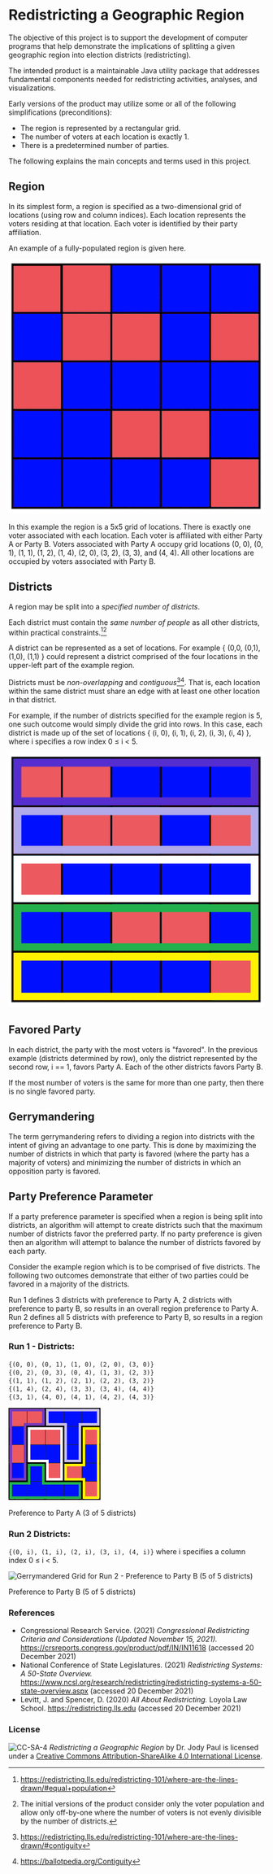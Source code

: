 # Redistricting a Geographic Region

The objective of this project is to support the development of computer programs that help demonstrate the implications of splitting a given geographic region into election districts (redistricting).

The intended product is a maintainable Java utility package that addresses fundamental components needed for redistricting activities, analyses, and visualizations.

Early versions of the product may utilize some or all of the following simplifications (preconditions):

* The region is represented by a rectangular grid.
* The number of voters at each location is exactly 1.
* There is a predetermined number of parties.

The following explains the main concepts and terms used in this project.

## Region
In its simplest form, a region is specified as a two-dimensional grid of locations (using row and column indices).  Each location represents the voters residing at that location.  Each voter is identified by their party affiliation.

An example of a fully-populated region is given here.

![5x5 Region of Locations matching the textual description](/images/NewfigureA.png)

In this example the region is a 5x5 grid of locations. There is exactly one voter associated with each location. Each voter is affiliated with either Party A or Party B. Voters associated with Party A occupy grid locations (0, 0), (0, 1), (1, 1), (1, 2), (1, 4), (2, 0), (3, 2), (3, 3), and (4, 4). All other locations are occupied by voters associated with Party B.
 
## Districts
A region may be split into a _specified number of districts_.

Each district must contain the _same number of people_ as all other districts, within practical constraints.[^3][^4]
[^3]: https://redistricting.lls.edu/redistricting-101/where-are-the-lines-drawn/#equal+population
[^4]: The initial versions of the product consider only the voter population and allow only off-by-one where the number of voters is not evenly divisible by the number of districts.

A district can be represented as a set of locations.  For example { (0,0, (0,1), (1,0), (1,1) } could represent a district comprised of the four locations in the upper-left part of the example region.

Districts must be _non-overlapping_ and _contiguous_[^1][^2].
That is, each location within the same district must share an edge with at least one other location in that district.
[^1]: https://redistricting.lls.edu/redistricting-101/where-are-the-lines-drawn/#contiguity
[^2]:https://ballotpedia.org/Contiguity
 
For example, if the number of districts specified for the example region is 5, one such outcome would simply divide the grid into rows.  In this case, each district is made up of the set of locations    { (i, 0), (i, 1), (i, 2), (i, 3), (i, 4) }, where i specifies a row index 0 ≤ i < 5. 
 
![Example Region with Districts by Row](/images/NewfigureB.png)
 
 
## Favored Party
In each district, the party with the most voters is "favored". In the previous example (districts determined by row), only the district represented by the second row, i == 1, favors Party A. Each of the other districts favors Party B.

If the most number of voters is the same for more than one party, then there is no single favored party.

## Gerrymandering
The term gerrymandering refers to dividing a region into districts with the intent of giving an advantage to one party. This is done by maximizing the number of districts in which that party is favored (where the party has a majority of voters) and minimizing the number of districts in which an opposition party is favored.

## Party Preference Parameter
If a party preference parameter is specified when a region is being split into districts, an algorithm will attempt to create districts such that the maximum number of districts favor the preferred party. If no party preference is given then an algorithm will attempt to balance the number of districts favored by each party.

Consider the example region which is to be comprised of five districts. The following two outcomes demonstrate that either of two parties could be favored in a majority of the districts.
 
Run 1 defines 3 districts with preference to Party A, 2 districts with preference to party B, so results in an overall region preference to Party A.
Run 2 defines all 5 districts with preference to Party B, so results in a region preference to Party B. 

### Run 1 - Districts:  
```
{(0, 0), (0, 1), (1, 0), (2, 0), (3, 0)}  
{(0, 2), (0, 3), (0, 4), (1, 3), (2, 3)}  
{(1, 1), (1, 2), (2, 1), (2, 2), (3, 2)}  
{(1, 4), (2, 4), (3, 3), (3, 4), (4, 4)}   
{(3, 1), (4, 0), (4, 1), (4, 2), (4, 3)}  
``` 
 ![Gerrymandered grid from Run 1 - Preference to Party A (3 of 5 districts)](images/NewfigureC.png)  
 
 Preference to Party A (3 of 5 districts)
 
 
### Run 2 Districts:  
```{(0, i), (1, i), (2, i), (3, i), (4, i)}``` where 
i specifies a column index 0 ≤ i < 5.

![Gerrymandered Grid for Run 2 - Preference to Party B (5 of 5 districts)](images/NewfigureD.png) 

Preference to Party B (5 of 5 districts)


### References
- Congressional Research Service. (2021) _Congressional Redistricting Criteria and Considerations (Updated November 15, 2021)._ https://crsreports.congress.gov/product/pdf/IN/IN11618 (accessed 20 December 2021)
- National Conference of State Legislatures. (2021) _Redistricting Systems: A 50-State Overview._ https://www.ncsl.org/research/redistricting/redistricting-systems-a-50-state-overview.aspx (accessed 20 December 2021)
- Levitt, J. and Spencer, D. (2020) _All About Redistricting._ Loyola Law School. https://redistricting.lls.edu (accessed 20 December 2021)

### License
![CC-SA-4](https://licensebuttons.net/l/by-sa/4.0/88x31.png) _Redistricting a Geographic Region_ by Dr. Jody Paul is licensed under a [Creative Commons Attribution-ShareAlike 4.0 International License](http://creativecommons.org/licenses/by-sa/4.0/). 


